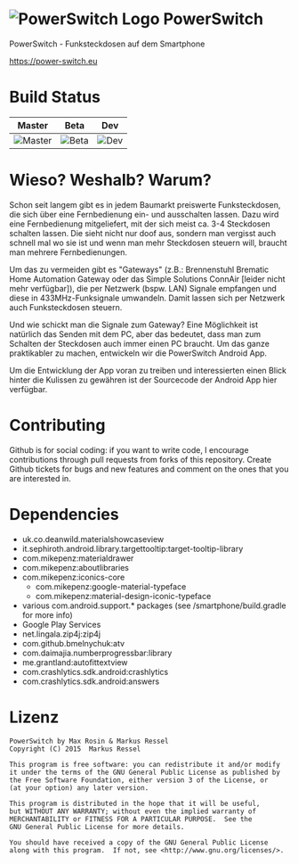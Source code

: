 # ![PowerSwitch Logo](https://github.com/Power-Switch/PowerSwitch_Android/blob/dev/Smartphone/src/main/res/drawable-hdpi/ic_launcher_material.png "PowerSwitch Logo") PowerSwitch
PowerSwitch - Funksteckdosen auf dem Smartphone

https://power-switch.eu


# Build Status

| Master       | Beta | Dev               |
|--------------|------|-------------------|
| ![Master](https://travis-ci.org/Power-Switch/PowerSwitch_Android.svg?branch=master) | ![Beta](https://travis-ci.org/Power-Switch/PowerSwitch_Android.svg?branch=beta) | ![Dev](https://travis-ci.org/Power-Switch/PowerSwitch_Android.svg?branch=dev) |

# Wieso? Weshalb? Warum?

Schon seit langem gibt es in jedem Baumarkt preiswerte Funksteckdosen, die sich über eine Fernbedienung ein- und ausschalten lassen. Dazu wird eine Fernbedienung mitgeliefert, mit der sich meist ca. 3-4 Steckdosen schalten lassen. Die sieht nicht nur doof aus, sondern man vergisst auch schnell mal wo sie ist und wenn man mehr Steckdosen steuern will, braucht man mehrere Fernbedienungen.

Um das zu vermeiden gibt es "Gateways" (z.B.: Brennenstuhl Brematic Home Automation Gateway oder das Simple Solutions ConnAir [leider nicht mehr verfügbar]), die per Netzwerk (bspw. LAN) Signale empfangen und diese in 433MHz-Funksignale umwandeln. Damit lassen sich per Netzwerk auch Funksteckdosen steuern.

Und wie schickt man die Signale zum Gateway? Eine Möglichkeit ist natürlich das Senden mit dem PC, aber das bedeutet, dass man zum Schalten der Steckdosen auch immer einen PC braucht. Um das ganze praktikabler zu machen, entwickeln wir die PowerSwitch Android App.


Um die Entwicklung der App voran zu treiben und interessierten einen Blick hinter die Kulissen zu gewähren ist der Sourcecode der Android App hier verfügbar.

# Contributing

Github is for social coding: if you want to write code, I encourage contributions through pull requests from forks of this repository. Create Github tickets for bugs and new features and comment on the ones that you are interested in.

# Dependencies
* uk.co.deanwild.materialshowcaseview
* it.sephiroth.android.library.targettooltip:target-tooltip-library
* com.mikepenz:materialdrawer
* com.mikepenz:aboutlibraries
* com.mikepenz:iconics-core
    * com.mikepenz:google-material-typeface
    * com.mikepenz:material-design-iconic-typeface
* various com.android.support.* packages (see /smartphone/build.gradle for more info)
* Google Play Services
* net.lingala.zip4j:zip4j
* com.github.bmelnychuk:atv
* com.daimajia.numberprogressbar:library
* me.grantland:autofittextview
* com.crashlytics.sdk.android:crashlytics
* com.crashlytics.sdk.android:answers


# Lizenz
    PowerSwitch by Max Rosin & Markus Ressel
    Copyright (C) 2015  Markus Ressel

    This program is free software: you can redistribute it and/or modify
    it under the terms of the GNU General Public License as published by
    the Free Software Foundation, either version 3 of the License, or
    (at your option) any later version.

    This program is distributed in the hope that it will be useful,
    but WITHOUT ANY WARRANTY; without even the implied warranty of
    MERCHANTABILITY or FITNESS FOR A PARTICULAR PURPOSE.  See the
    GNU General Public License for more details.

    You should have received a copy of the GNU General Public License
    along with this program.  If not, see <http://www.gnu.org/licenses/>.
